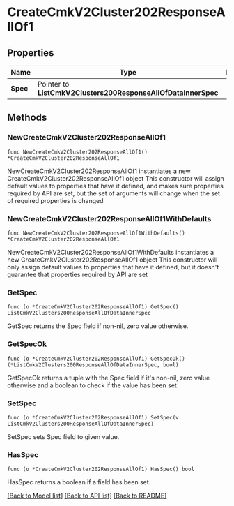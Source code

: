 # CreateCmkV2Cluster202ResponseAllOf1

## Properties

Name | Type | Description | Notes
------------ | ------------- | ------------- | -------------
**Spec** | Pointer to [**ListCmkV2Clusters200ResponseAllOfDataInnerSpec**](ListCmkV2Clusters200ResponseAllOfDataInnerSpec.md) |  | [optional] 

## Methods

### NewCreateCmkV2Cluster202ResponseAllOf1

`func NewCreateCmkV2Cluster202ResponseAllOf1() *CreateCmkV2Cluster202ResponseAllOf1`

NewCreateCmkV2Cluster202ResponseAllOf1 instantiates a new CreateCmkV2Cluster202ResponseAllOf1 object
This constructor will assign default values to properties that have it defined,
and makes sure properties required by API are set, but the set of arguments
will change when the set of required properties is changed

### NewCreateCmkV2Cluster202ResponseAllOf1WithDefaults

`func NewCreateCmkV2Cluster202ResponseAllOf1WithDefaults() *CreateCmkV2Cluster202ResponseAllOf1`

NewCreateCmkV2Cluster202ResponseAllOf1WithDefaults instantiates a new CreateCmkV2Cluster202ResponseAllOf1 object
This constructor will only assign default values to properties that have it defined,
but it doesn't guarantee that properties required by API are set

### GetSpec

`func (o *CreateCmkV2Cluster202ResponseAllOf1) GetSpec() ListCmkV2Clusters200ResponseAllOfDataInnerSpec`

GetSpec returns the Spec field if non-nil, zero value otherwise.

### GetSpecOk

`func (o *CreateCmkV2Cluster202ResponseAllOf1) GetSpecOk() (*ListCmkV2Clusters200ResponseAllOfDataInnerSpec, bool)`

GetSpecOk returns a tuple with the Spec field if it's non-nil, zero value otherwise
and a boolean to check if the value has been set.

### SetSpec

`func (o *CreateCmkV2Cluster202ResponseAllOf1) SetSpec(v ListCmkV2Clusters200ResponseAllOfDataInnerSpec)`

SetSpec sets Spec field to given value.

### HasSpec

`func (o *CreateCmkV2Cluster202ResponseAllOf1) HasSpec() bool`

HasSpec returns a boolean if a field has been set.


[[Back to Model list]](../README.md#documentation-for-models) [[Back to API list]](../README.md#documentation-for-api-endpoints) [[Back to README]](../README.md)


